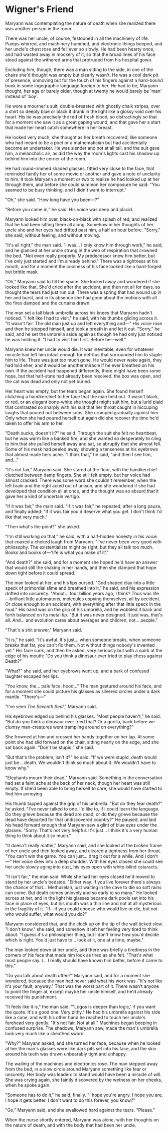 # Wigner's Friend

Maryann was contemplating the nature of death when she realized there was another person in the room.

There was her uncle, of course, festooned in all the machinery of life. Pumps whirred, and machinery hummed, and electronic things beeped, and her uncle's chest rose and fell ever so slowly. He had been hearty once, and had wasted away in mockery of it, so that the broad lines of his face stood against the withered arms that protruded from his hospital gown.

Excluding him, though, there was a man sitting to the side, in one of the chairs she'd thought was empty but clearly wasn't. He was a cool dark pit of presence, unmoving but for the touch of his fingers against a hard-bound book in some logographic language foreign to her. He had to be, Maryann thought, her age or barely older, though at twenty he would barely be 'man' instead of 'boy'.

He wore a mourner's suit, double-breasted with ghostly chalk stripes, over a shirt so deeply blue or black it drank in the light like a glossy void over his heart. His tie was precisely the red of fresh blood, so distractingly so that for a moment she saw it as a great gaping wound, and that gave her a start that made her heart catch somewhere in her breast.

He looked very much, she thought as her breath recovered, like someone who had meant to be a poet or a mathematician but had accidentally become an undertaker. He was slender and not at all tall, and the suit gave him, a melancholic air, as did the way the room's lights cast his shadow up behind him into the corner of the room.

He had round-rimmed shaded glasses, fitted very close to the face, that reminded faintly her of some movie or another and gave a note of unclarity to him. It took Maryann a moment or two to realize he had looked up at her through them, and before she could summon her composure he said: "You seemed to be busy thinking, and I didn't want to interrupt."

"Oh," she said. "How long have you been—?"

"Before you came in," he said. His voice was deep and placid.

Maryann looked him over, black-on-black with splash of red, and realized that he had been sitting there all along. Somehow in her thoughts of her uncle she and her eyes had drifted past him, a half an hour before. "Sorry," she said, without feeling, and without moving.

"It's all right," the man said. "I was... I only know him through work," he said, and he glanced at her uncle strung in the web of respiration that crowned the bed. "Not even really properly. My predecessor knew him better, but I've only just started and I'm already behind." There was a tightness at his mouth, and for a moment the coolness of his face looked like a hard-forged but brittle mask.

"Oh," Maryann said to fill the space. She looked away and wondered if she looked like that. She'd cried after the accident, and then not all for days, as thought the tears had just run out. There was a spring that had wound up in her and burst, and in its absence she had gone about the motions with all the fires damped and the curtains drawn.

The man set a tall black umbrella across his knees that Maryann hadn't noticed. "I felt like I had to visit," he said, with his thumbs gliding across it. "It wasn't fair. The old man just up and left everything and—" His voice rose and then he stopped himself, and took a breath in and let it out. "Sorry," he said, and he set the umbrella aside again as though he had only just noticed he was holding it. "I had to visit him first. Before he—well."

Maryann knew her uncle would die. It was inevitable, even for whatever miracle had left him intact enough for detritus that surrounded him to staple him to life. There was just too much gone. He would never wake again, they had told eher, and it would be another miracle if he ever breathed on his own. If the accident had happened differently, there might have been some hope, but that half-state had already been resolved: the box was open, and the cat was dead and only not yet buried.

Her heart was empty, but the tears began again. She found herself clutching a handkerchief to her face that the man held out. It wasn't black, or red, or an elegant bone-white she thought might suit him, but a lurid plaid that contrasted so sharply with his suit that her throat caught in hiccuping laughs that poured out between sobs. She crumped gradually against him. Only when she had poured herself out again did she recover the time he'd taken to offer his arm to her.

"Death sucks, doesn't it?" he said. Through the suit she felt no heartbeat, but he was warm like a banked fire, and she wanted so desperately to cling to him that she pulled herself away and sat, so abruptly that she almost fell. Some of his mask had peeled away, showing a tenseness at his eyebrows that almost made hers ache. "I think that," he said, "and then I see him, and..."

"It's not fair," Maryann said. She stared at the floor, with the handkerchief clutched between damp fingers. She still felt empty, but her voice had almost cracked. There was some word she couldn't remember, when the left brain and the right acted out of unison, and she wondered if she had developed that condition all at once, and the thought was so absurd that it gave her a kind of uncertain vertigo.

"If it was fair," the main said. "If it was fair," he repeated, after a long pause, and finally added: "If it was fair you'd deserve what you get. I don't think I'd like that very much."

"Then what's the point?" she asked.

"I'm still working on that," he said, with a half-hidden honesty in his voice that coaxed a choked laugh from Maryann. "I've never been very good with philosophy. The existentialists might be right, but they all talk too much. Books and books of—'life is what you make of it'."

"And death?" she said, and for a moment she hoped he'd have an answer that would still the shaking in her hands, and then she clamped that hope down tight before it could spread.

The man looked at her, and his lips pursed. "God shaped clay into a little speck of primordial slime and breathed into it," he said, and his expression drifted into unsureity. "About... four billion years ago, I think? Thus was life—brilliant little automatons, molecules copying themselves, all by accident. Or close enough to an accident, with everything after that little speck in the mud." His hand was on the grip of his umbrella, and he wobbled it back and forth balanced on its metal tip. "But it was never designed. It just was, that's all. And... and evolution cares about averages and children, not... people."

"That's a shit answer," Maryann said.

"It is," he said. "It's awful. It's just... when someone breaks, when someone breaks that far, you can't fix them. Not without things nobody's invented yet." His face sunk, and then he asked, very seriously but with a quirk at the edge of his mouth: "Do you think a dinosaur ever tried to play chess against Death?"

"What?" she said, and her eyebrows went up, and a bark of confused laughter escaped her lips.

"You know, the... pale face, hood..." The man gestured around his face, and for a moment she could picture his glasses as silvered circles under a dark mantle. "There's—"

"I've seen _The Seventh Seal_," Maryann said.

His eyebrows edged up behind his glasses. "Most people haven't," he said. "But do you think a dinosaur ever tried that? Or a gorilla, back before we clumsy man-creatures went trampling around on everything?"

She frowned at him and crossed her hands together on her lap. At some point she had slid forward on the chair, sitting nearly on the edge, and she sat back again. "Don't be stupid," she said.

"But that's the problem, isn't it?" he said. "If we were stupid, death would just be... death. We wouldn't think so much about it. We wouldn't have to know why."

"Elephants mourn their dead," Maryann said. Something in the conversation had set a faint ache at the back of her neck, though her heart was still empty. If she'd been able to bring herself to care, she would have started to find him annoying.

His thumb tapped against the grip of his umbrella. "But do they fear death?" he asked. "I've never talked to one. I'd like to, if I could learn the language. Do they grieve because the dead are dead, or do they grieve because the dead have departed for that undiscovered country?" He paused, and laid his head forward enough that Maryann saw a glint of blue eyes under the glasses. "Sorry. That's not very helpful. It's just... I think it's a very human thing to think about it so much."

"It doesn't really matter," Maryann said, and she looked at the broken frame of her uncle and then looked away, and cleared a tightness from her throat. "You can't win the game. You can just... drag it out for a while. And I don't—" Her voice drew into a deep shudder. With her eyes closed she could see her uncle slowly aging into dust, his eyes open with white-blind cataracts.

"It isn't fair," the man said. While she had her eyes closed he'd moved to stand by her uncle's bedside. "Either way. If you live forever there's always the chance of that... Methuselah, just waiting in the cave to die so soft rains can come. But death comes unlovely and so early to so many." He looked across at her, and in the light his glasses became dark pools set into his face in place of eyes, but his mouth was a thin line and not at all mysterious in the fragility of it. "If—if you could choose who would live or die, but not who would suffer, what would you do?"

Maryann considered that, and the clock up on the tip of the wall ticked slow. "I don't know," she said, and somehow it left her feeling very tired to think about. "I guess it's a philosopher thing, but I don't know how you'd decide which is right. You'd just have to... look at it, one at a time, maybe."

The man looked down at her uncle, and there was briefly a tiredness in the corners of his face that made him look as tired as she felt. "That's what most people say. I... I really should have known him better, before it came to this."

"Do you talk about death often?" Maryann said, and for a moment she wondered, because the man had never said what his work was. "It's not like it's your fault, anyway." That was the worst part of it. There wasn't anyone to point the finger at, except maybe her uncle himself, and he'd already received his punishment.

"It feels like it is," the man said. "'Logos is deeper than logic,' if you want the quote. It's a good one. Very pithy." He had his umbrella against his side like a cane, and with his other hand he reached to touch her uncle's forehead very gently. "It's not fair. Not at all." Machines began beeping in confused surprise. The shadows, Maryann saw, made the man's umbrella look very much like a sheathed sword.

"Why?" Maryann asked, and she turned her face, because when he looked at her the man's glasses were like dark pits set into his face, and the skin around his teeth was drawn unbearably tight and unhappy.

The wailing of the machines and electronics rose. The man stepped away from the bed, in a slow circle around Maryann something like fear or unsureity. Her body was leaden: to stand would have been a miracle of will. She was crying again, she faintly discovered by the wetness on her cheeks, when he spoke again.

"Someone has to do it," he said, finally. "I hope you're angry. I hope you are. I hope it gets better. I don't want to do this forever, you know?"

"Go," Maryann said, and she swallowed hard against the tears. "Please."

When the nurse shortly entered, Maryann was alone, with her thoughts on the nature of death, and with the body that had been her uncle.
